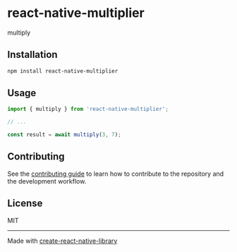 # react-native-multiplier

multiply

## Installation

```sh
npm install react-native-multiplier
```

## Usage

```js
import { multiply } from 'react-native-multiplier';

// ...

const result = await multiply(3, 7);
```

## Contributing

See the [contributing guide](CONTRIBUTING.md) to learn how to contribute to the repository and the development workflow.

## License

MIT

---

Made with [create-react-native-library](https://github.com/callstack/react-native-builder-bob)

